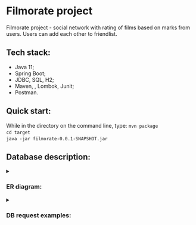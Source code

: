 # Filmorate project
Filmorate project - social network with rating of films based on marks from users. Users can add each other to friendlist.
## Tech stack:
- Java 11;
- Spring Boot;
- JDBC, SQL, H2;
- Maven, , Lombok, Junit;
- Postman.
## Quick start:
While in the directory on the command line, type:
`mvn package`  
`cd target`  
`java -jar filmorate-0.0.1-SNAPSHOT.jar`
## Database description: 
<details>
    <summary><h3>ER diagram:</h3></summary>

![DB structure.png](https://github.com/RomanBatrakov/java-filmorate/blob/main/ER%20diagram.png)
</details>
<details>
    <summary><h3>DB request examples:</h3></summary>

- Get all users:
```
SELECT * FROM user;
```
- Get common friends:
```
SELECT * FROM users u
JOIN (SELECT friend_id FROM friends WHERE user_id = ?) f 
ON u.user_id = f.friend_id
JOIN (SELECT friend_id FROM friends WHERE user_id = ?) l 
ON u.user_id = l.friend_id;
```
- Get popular films:
```
SELECT * FROM films f
LEFT JOIN (SELECT film_id, COUNT(*) likes_count
FROM likes GROUP BY film_id) l ON f.film_id = l.film_id
ORDER BY l.likes_count DESC LIMIT ?;
```
- Get genres:
```
SELECT f.id, name FROM film_genres f
LEFT JOIN (SELECT * FROM genres) g ON f.id = g.id 
WHERE film_id = ?;
```
</details>